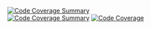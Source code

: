 [![Code Coverage Summary](https://img.shields.io/badge/Code%20Coverage-86%25-success?style=flat)](https://github.com/asgerbabayev/UnitTest_Example/actions/workflows/main.yml)
<br>
[![Code Coverage Summary](https://github.com/asgerbabayev/UnitTest_Example/actions/workflows/main.yml/badge.svg)](https://github.com/asgerbabayev/UnitTest_Example/actions/workflows/main.yml)
[![Code Coverage](https://codecov.io/gh/asgerbabayev/UnitTestExample/branch/main/graph/badge.svg)](https://codecov.io/gh/asgerbabayev/UnitTestExample)
